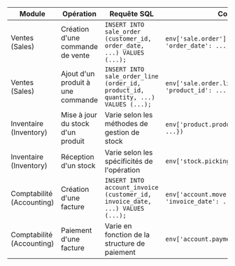 | Module             | Opération                    | Requête SQL                                     | Code Python ORM Associé                                                     |
|--------------------|------------------------------|--------------------------------------------------------------|-----------------------------------------------------------------------------|
| Ventes (Sales)     | Création d'une commande de vente | `INSERT INTO sale_order (customer_id, order_date, ...) VALUES (...);` | `env['sale.order'].create({'customer_id': ..., 'order_date': ..., ...})`    |
| Ventes (Sales)     | Ajout d'un produit à une commande | `INSERT INTO sale_order_line (order_id, product_id, quantity, ...) VALUES (...);` | `env['sale.order.line'].create({'order_id': ..., 'product_id': ..., 'quantity': ..., ...})` |
| Inventaire (Inventory) | Mise à jour du stock d'un produit | Varie selon les méthodes de gestion de stock                         | `env['product.product'].browse([...]).write({'quantity': ...})`             |
| Inventaire (Inventory) | Réception d'un stock          | Varie selon les spécificités de l'opération                        | `env['stock.picking'].create({...})`                                        |
| Comptabilité (Accounting) | Création d'une facture        | `INSERT INTO account_invoice (customer_id, invoice_date, ...) VALUES (...);` | `env['account.move'].create({'partner_id': ..., 'invoice_date': ..., ...})` |
| Comptabilité (Accounting) | Paiement d'une facture        | Varie en fonction de la structure de paiement                     | `env['account.payment'].create({...}).post()`                               |
